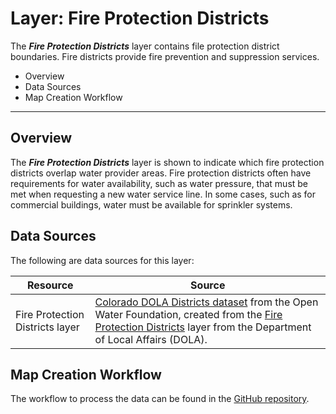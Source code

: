 # Layer: Fire Protection Districts #

The ***Fire Protection Districts*** layer contains file protection district boundaries.
Fire districts provide fire prevention and suppression services.

*   Overview
*   Data Sources
*   Map Creation Workflow

---

## Overview ##

The ***Fire Protection Districts*** layer is shown to indicate which fire protection districts overlap water provider areas.
Fire protection districts often have requirements for water availability, such as water pressure,
that must be met when requesting a new water service line.
In some cases, such as for commercial buildings, water must be available for sprinkler systems.

## Data Sources ##

The following are data sources for this layer:

| **Resource** | **Source** |
| -- | -- |
| Fire Protection Districts layer | [Colorado DOLA Districts dataset](http://data.openwaterfoundation.org/state/co/dola/district-boundaries/) from the Open Water Foundation, created from the [Fire Protection Districts](https://demography.dola.colorado.gov/assets/html/gis.html) layer from the Department of Local Affairs (DOLA). |

## Map Creation Workflow ##

The workflow to process the data can be found in the
[GitHub repository](https://github.com/OpenWaterFoundation/owf-infomapper-co-boulder/tree/master/workflow/BasinEntities/WaterSupply-WaterProviders).
